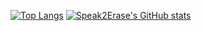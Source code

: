 [![Top Langs](https://github-readme-stats.vercel.app/api/top-langs/?username=Speak2Erase&theme=dark)](https://github.com/anuraghazra/github-readme-stats)
[![Speak2Erase's GitHub stats](https://github-readme-stats.vercel.app/api?username=Speak2Erase&show_icons=true&theme=dark)](https://github.com/anuraghazra/github-readme-stats)



<!--
**Speak2Erase/Speak2Erase** is a ✨ _special_ ✨ repository because its `README.md` (this file) appears on your GitHub profile.
